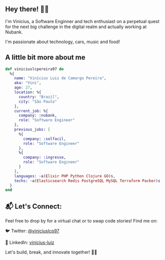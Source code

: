 ## Hey there! 👋🍻

I'm Vinicius, a Software Enginner and tech enthusiast on a perpetual quest for the next big challenge in the digital realm and actually working at Nubank.

I'm passionate about technology, cars, music and food!

## A little bit more about me

```ex
def viniciuslcpereira97 do
  %{
    name: "Vinícius Luiz de Camargo Pereira",
    aka: "Vini",
    age: 27,
    location: %{
      country: "Brazil",
      city: "São Paulo"
    },  
    current_job: %{
      company: :nubank,
      role: "Software Engineer"
    },
    previous_jobs: [
      %{
        company: :solfacil,
        role: "Software Engineer"
      },
      %{
        company: :ingresse,
        role: "Software Engineer"
      }
    ],
    languages: ~a(Elixir PHP Python Clojure GO)s,
    techs: ~a(Elasticsearch Redis PostgreSQL MySQL Terraform Packer)s
  }
end
```

## 📬 Let's Connect:
Feel free to drop by for a virtual chat or to swap code stories! Find me on:

🐦 Twitter: [@viniciuslcp97](https://x.com/viniciuslcp97)

💼 LinkedIn: [vinicius-luiz](https://linkedin.com/in/vinicius-luiz)

Let's build, break, and innovate together! 🚀✨
